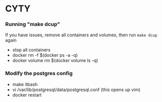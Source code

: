 # CYTY


### Running "make dcup"
If you have issues, remove all containers and volumes, then run `make dcup` again
- stop all containers
- docker rm -f $(docker ps -a -q)
- docker volume rm $(docker volume ls -q)

### Modify the postgres config

- make itbash
- vi /var/lib/postgresql/data/postgresql.conf (this opens up vim)
- docker restart <servicename>